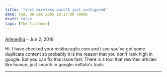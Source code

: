 ```yaml
---
title: 'first wireless post!I just configured'
date: Tue, 06 Dec 2005 18:17:00 +0000
draft: false
tags: [The firehose]
---
```



#### 
[ArleneBig](https://TabithaTalks.jimdo.com "galen.braden@bigstring.com") - <time datetime="2019-06-25 00:35:09">Jun 2, 2019</time>

Hi. I have checked your nickburaglio.com and i see you've got some duplicate content so probably it is the reason that you don't rank high in google. But you can fix this issue fast. There is a tool that rewrites articles like human, just search in google: miftolo's tools
<hr />
